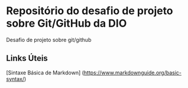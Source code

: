 # Repositório do desafio de projeto sobre Git/GitHub da DIO
Desafio de projeto sobre git/github


## Links Úteis
[Sintaxe Básica de Markdown] (https://www.markdownguide.org/basic-syntax/)
